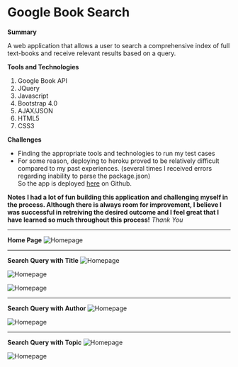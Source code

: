 # Google Book Search

**Summary**

A web application that allows a user to search a comprehensive index of full text-books and receive relevant results based on a query.

**Tools and Technologies**
1. Google Book API
2. JQuery
3. Javascript
4. Bootstrap 4.0
5. AJAX/JSON
5. HTML5
6. CSS3


**Challenges**
- Finding the appropriate tools and technologies to run my test cases
- For some reason, deploying to heroku proved to be relatively difficult compared to my past experiences. (several times I received errors regarding inability to parse the package.json)  
So the app is deployed <a href="https://grandsuccess87.github.io/GoogleBookSearch/">here</a> on Github.

**Notes**
**I had a lot of fun building this application and challenging myself in the process.  Although there is always room for improvement, I believe I was successful in retreiving the desired outcome and I feel great that I have learned so much throughout this process!**
*Thank You* 

<hr>

**Home Page**
![Homepage](images/image1.jpg)


<hr>

**Search Query with Title**
![Homepage](images/GBS_Image2.png)

![Homepage](images/GBS_Image2b.png)

![Homepage](images/GBS_Image2c.png)


<hr>

**Search Query with Author**
![Homepage](mages/GBS_Image3.png)

![Homepage](images/GBS_Image3b.png)


<hr>

**Search Query with Topic**
![Homepage](images/GBS_Image4.png)

![Homepage](images/GBS_Image4b.png)
